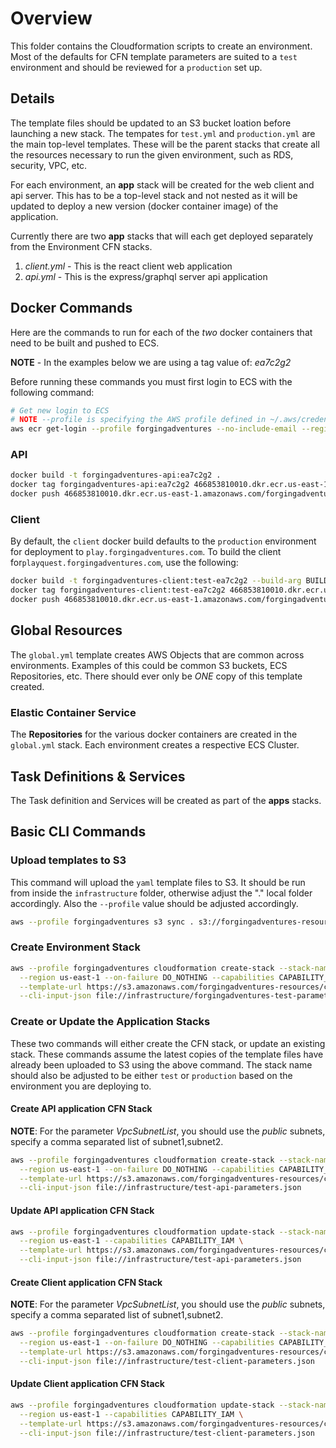 # Overview

This folder contains the Cloudformation scripts to create an environment. Most of the defaults for CFN template parameters are suited to a `test` environment and should be reviewed for a `production` set up.

## Details

The template files should be updated to an S3 bucket loation before launching a new stack. The tempates for `test.yml` and `production.yml` are the main top-level templates. These will be the parent stacks that create all the resources necessary to run the given environment, such as RDS, security, VPC, etc.

For each environment, an **app** stack will be created for the web client and api server. This has to be a top-level stack and not nested as it will be updated to deploy a new version (docker container image) of the application.

Currently there are two **app** stacks that will each get deployed separately from the Environment CFN stacks.

1. *client.yml* - This is the react client web application
2. *api.yml* - This is the express/graphql server api application

## Docker Commands

Here are the commands to run for each of the *two* docker containers that need to be built and pushed to ECS.

**NOTE** - In the examples below we are using a tag value of: *ea7c2g2*

Before running these commands you must first login to ECS with the following command:

```bash
# Get new login to ECS
# NOTE --profile is specifying the AWS profile defined in ~/.aws/credentials
aws ecr get-login --profile forgingadventures --no-include-email --region us-east-1
```

### API

```bash
docker build -t forgingadventures-api:ea7c2g2 .
docker tag forgingadventures-api:ea7c2g2 466853810010.dkr.ecr.us-east-1.amazonaws.com/forgingadventures-api:ea7c2g2
docker push 466853810010.dkr.ecr.us-east-1.amazonaws.com/forgingadventures-api:ea7c2g2
```

### Client

By default, the `client` docker build defaults to the `production` environment for deployment
to `play.forgingadventures.com`. To build the client for`playquest.forgingadventures.com`, use the following:
   
```bash
docker build -t forgingadventures-client:test-ea7c2g2 --build-arg BUILD_TARGET=playquest . 
docker tag forgingadventures-client:test-ea7c2g2 466853810010.dkr.ecr.us-east-1.amazonaws.com/forgingadventures-client:test-ea7c2g2
docker push 466853810010.dkr.ecr.us-east-1.amazonaws.com/forgingadventures-client:test-ea7c2g2
```   

## Global Resources

The `global.yml` template creates AWS Objects that are common across environments. Examples of this could be common S3 buckets, ECS Repositories, etc. There should ever only be *ONE* copy of this template created.

### Elastic Container Service

The **Repositories** for the various docker containers are created in the `global.yml` stack.
Each environment creates a respective ECS Cluster.

## Task Definitions & Services

The Task definition and Services will be created as part of the **apps** stacks.

## Basic CLI Commands

### Upload templates to S3

This command will upload the `yaml` template files to S3. It should be run from inside the `infrastructure` folder, otherwise adjust the "." local folder accordingly. Also the `--profile` value should be adjusted accordingly.

```bash
aws --profile forgingadventures s3 sync . s3://forgingadventures-resources/cfn-templates/ --delete
```

### Create Environment Stack

```bash
aws --profile forgingadventures cloudformation create-stack --stack-name forgingadventures-test \
  --region us-east-1 --on-failure DO_NOTHING --capabilities CAPABILITY_IAM \
  --template-url https://s3.amazonaws.com/forgingadventures-resources/cfn-templates/test.yml \
  --cli-input-json file://infrastructure/forgingadventures-test-parameters.json
```

### Create or Update the Application Stacks

These two commands will either create the CFN stack, or update an existing stack. These commands assume the latest copies of the template files have already been uploaded to S3 using the above command. The stack name should also be adjusted to be either `test` or `production` based on the environment you are deploying to.

#### Create API application CFN Stack

**NOTE**: For the parameter *VpcSubnetList*, you should use the *public* subnets, specify a comma separated list of subnet1,subnet2.

```bash
aws --profile forgingadventures cloudformation create-stack --stack-name forgingadventures-test-api \
  --region us-east-1 --on-failure DO_NOTHING --capabilities CAPABILITY_IAM \
  --template-url https://s3.amazonaws.com/forgingadventures-resources/cfn-templates/api.yml \
  --cli-input-json file://infrastructure/test-api-parameters.json
```

#### Update API application CFN Stack

```bash
aws --profile forgingadventures cloudformation update-stack --stack-name forgingadventures-test-api \
  --region us-east-1 --capabilities CAPABILITY_IAM \
  --template-url https://s3.amazonaws.com/forgingadventures-resources/cfn-templates/api.yml \
  --cli-input-json file://infrastructure/test-api-parameters.json
```

#### Create Client application CFN Stack

**NOTE**: For the parameter *VpcSubnetList*, you should use the *public* subnets, specify a comma separated list of subnet1,subnet2.

```bash
aws --profile forgingadventures cloudformation create-stack --stack-name forgingadventures-test-client \
  --region us-east-1 --on-failure DO_NOTHING --capabilities CAPABILITY_IAM \
  --template-url https://s3.amazonaws.com/forgingadventures-resources/cfn-templates/client.yml \
  --cli-input-json file://infrastructure/test-client-parameters.json
```

#### Update Client application CFN Stack

```bash
aws --profile forgingadventures cloudformation update-stack --stack-name forgingadventures-test-client \
  --region us-east-1 --capabilities CAPABILITY_IAM \
  --template-url https://s3.amazonaws.com/forgingadventures-resources/cfn-templates/client.yml \
  --cli-input-json file://infrastructure/test-client-parameters.json
```
